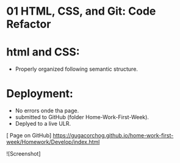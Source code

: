 # 01 HTML, CSS, and Git: Code Refactor

# html and CSS:

* Properly organized following semantic structure.

# Deployment:

* No errors onde tha page.
* submitted to GitHub (folder Home-Work-First-Week).
* Deplyed to a live ULR.

[ Page on GitHub] 
 https://gugacorchog.github.io/home-work-first-week/Homework/Develop/index.html

![Screenshot]





